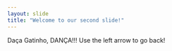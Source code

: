 ```yaml
---
layout: slide
title: "Welcome to our second slide!"
---
```

Daça Gatinho, DANÇA!!!
Use the left arrow to go back!
